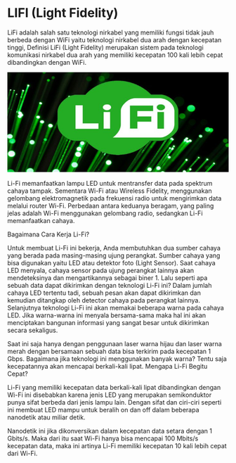 # **LIFI (Light Fidelity)**

LiFi adalah salah satu teknologi nirkabel yang memiliki fungsi tidak jauh berbeda dengan WiFi yaitu teknologi nirkabel dua arah dengan kecepatan tinggi, Definisi LiFi (Light Fidelity) merupakan sistem pada teknologi komunikasi nirkabel dua arah yang memiliki kecepatan 100 kali lebih cepat dibandingkan dengan WiFi.



![Image](lifi.jpg)

Li-Fi memanfaatkan lampu LED untuk mentransfer data pada spektrum cahaya tampak. Sementara Wi-Fi atau Wireless Fidelity, menggunakan gelombang elektromagnetik pada frekuensi radio untuk mengirimkan data melalui router Wi-Fi. Perbedaan antara keduanya beragam, yang paling jelas adalah Wi-Fi menggunakan gelombang radio, sedangkan Li-Fi memanfaatkan cahaya.


Bagaimana Cara Kerja Li-Fi?

Untuk membuat Li-Fi ini bekerja, Anda membutuhkan dua sumber cahaya yang berada pada masing-masing ujung perangkat. Sumber cahaya yang bisa digunakan yaitu LED atau detektor foto (Light Sensor). Saat cahaya LED menyala, cahaya sensor pada ujung perangkat lainnya akan mendeteksinya dan mengartikannya sebagai biner 1.
Lalu seperti apa sebuah data dapat dikirimkan dengan teknologi Li-Fi ini? Dalam jumlah cahaya LED tertentu tadi, sebuah pesan akan dapat dikirimkan dan kemudian ditangkap oleh detector cahaya pada perangkat lainnya.
Selanjutnya teknologi Li-Fi ini akan memakai beberapa warna pada cahaya LED. Jika warna-warna ini menyala bersama-sama maka hal ini akan menciptakan bangunan informasi yang sangat besar untuk dikirimkan secara sekaligus.

Saat ini saja hanya dengan penggunaan laser warna hijau dan laser warna merah dengan bersamaan sebuah data bisa terkirim pada kecepatan 1 Gbps. Bagaimana jika teknologi ini menggunakan banyak warna? Tentu saja kecepatannya akan mencapai berkali-kali lipat.
Mengapa Li-Fi Begitu Cepat?

Li-Fi yang memiliki kecepatan data berkali-kali lipat dibandingkan dengan Wi-Fi ini disebabkan karena jenis LED yang merupakan semikonduktor punya sifat berbeda dari jenis lampu lain. Dengan sifat dan ciri-ciri seperti ini membuat LED mampu untuk beralih on dan off dalam beberapa nanodetik atau miliar detik.

Nanodetik ini jika dikonversikan dalam kecepatan data setara dengan 1 Gbits/s. Maka dari itu saat Wi-Fi hanya bisa mencapai 100 Mbits/s kecepatan data, maka ini artinya Li-Fi memiliki kecepatan 10 kali lebih cepat dari Wi-Fi.
